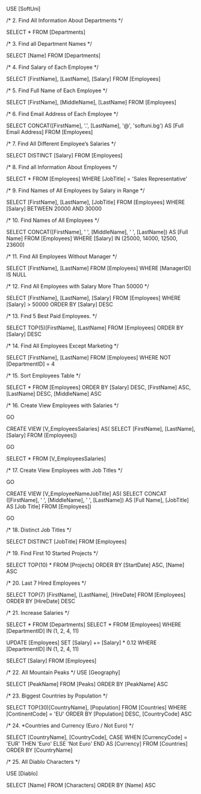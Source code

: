 USE [SoftUni]

/* 2. Find All Information About Departments */

SELECT * FROM [Departments]

/* 3. Find all Department Names */

SELECT [Name] FROM [Departments]

/* 4. Find Salary of Each Employee */

SELECT [FirstName], [LastName], [Salary] FROM [Employees]

/* 5. Find Full Name of Each Employee */

SELECT [FirstName], [MiddleName], [LastName] FROM [Employees]

/* 6. Find Email Address of Each Employee */

SELECT CONCAT([FirstName], '.',  [LastName], '@', 'softuni.bg')
	AS [Full Email Address]
  FROM [Employees]
 

/* 7. Find All Different Employee’s Salaries */

SELECT DISTINCT [Salary] FROM [Employees]

/* 8. Find all Information About Employees */

SELECT * FROM [Employees]
WHERE [JobTitle] = 'Sales Representative' 

/* 9. Find Names of All Employees by Salary in Range */

SELECT [FirstName], [LastName], [JobTitle] FROM [Employees]
 WHERE [Salary] BETWEEN 20000 AND 30000

/* 10. Find Names of All Employees */

SELECT CONCAT([FirstName], ' ', [MiddleName], ' ', [LastName])
	AS [Full Name]
  FROM [Employees]
  WHERE [Salary] IN (25000, 14000, 12500, 23600)

/* 11. Find All Employees Without Manager */

SELECT [FirstName], [LastName]
  FROM [Employees]
 WHERE [ManagerID] IS NULL

/* 12. Find All Employees with Salary More Than 50000 */

  SELECT [FirstName], [LastName], [Salary]
    FROM [Employees]
   WHERE [Salary] > 50000 
ORDER BY [Salary] DESC

/* 13. Find 5 Best Paid Employees. */

SELECT TOP(5)[FirstName], [LastName]
		FROM [Employees]
	ORDER BY [Salary] DESC

/* 14. Find All Employees Except Marketing */

SELECT [FirstName], [LastName] FROM [Employees]
WHERE NOT [DepartmentID] = 4

/* 15. Sort Employees Table */

SELECT * FROM [Employees]
ORDER BY [Salary] DESC, [FirstName] ASC, [LastName] DESC, [MiddleName] ASC

/* 16. Create View Employees with Salaries */

GO

CREATE VIEW [V_EmployeesSalaries] AS(
     SELECT [FirstName], [LastName], [Salary]
       FROM [Employees])

GO

SELECT * FROM [V_EmployeesSalaries]

/* 17. Create View Employees with Job Titles */

GO

CREATE VIEW [V_EmployeeNameJobTitle] AS(
SELECT CONCAT ([FirstName], ' ', [MiddleName], ' ', [LastName])
	AS [Full Name], [JobTitle] AS [Job Title]
 FROM  [Employees])

GO

/* 18. Distinct Job Titles */

SELECT DISTINCT [JobTitle] FROM [Employees]

/* 19. Find First 10 Started Projects */

SELECT TOP(10) * FROM [Projects]
ORDER BY [StartDate] ASC, [Name] ASC

/* 20. Last 7 Hired Employees */

SELECT TOP(7) [FirstName], [LastName], [HireDate] FROM [Employees]
ORDER BY [HireDate] DESC

/* 21. Increase Salaries */

SELECT * FROM [Departments]
SELECT * FROM [Employees]
WHERE [DepartmentID] IN (1, 2, 4, 11)

UPDATE [Employees]
SET [Salary] += [Salary] * 0.12
WHERE [DepartmentID] IN (1, 2, 4, 11)

SELECT [Salary] FROM [Employees]

/* 22. All Mountain Peaks */
USE [Geography]

  SELECT [PeakName] FROM [Peaks]
ORDER BY [PeakName] ASC

/* 23. Biggest Countries by Population */

SELECT TOP(30)[CountryName], [Population] FROM [Countries]
   WHERE [ContinentCode] = 'EU'
ORDER BY [Population] DESC, [CountryCode] ASC

/* 24. *Countries and Currency (Euro / Not Euro) */

SELECT [CountryName], [CountryCode],
  CASE
  WHEN [CurrencyCode] = 'EUR' THEN 'Euro'
  ELSE 'Not Euro'
END AS [Currency]
  FROM [Countries]
  ORDER BY [CountryName]

/* 25. All Diablo Characters */

USE [Diablo]

SELECT [Name] FROM [Characters]
ORDER BY [Name] ASC
